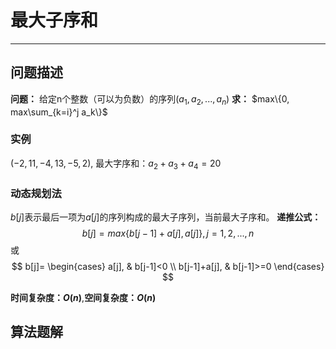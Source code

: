 # 最大子序和

----
## 问题描述

**问题：** 给定n个整数（可以为负数）的序列$(a_1,a_2,...,a_n)$
**求：** $max\{0, max\sum_{k=i}^j a_k\}$

### 实例
$(-2,11,-4,13,-5,2)$, 最大字序和：$a_2+a_3+a_4=20$

### 动态规划法

$b[j]$表示最后一项为$a[j]$的序列构成的最大子序列，当前最大子序和。
**递推公式：**
$$
b[j]=max\{b[j-1]+a[j],a[j]\}, j=1,2,...,n
$$
或
$$
b[j]=
\begin{cases}
    a[j], & b[j-1]<0 \\
    b[j-1]+a[j], & b[j-1]>=0
\end{cases}
$$

**时间复杂度：$O(n)$**,**空间复杂度：$O(n)$**

## 算法题解